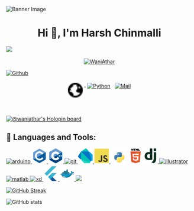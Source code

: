 ![Banner Image](https://raw.githubusercontent.com/WaniAthar/atharwani/main/Athar%20Wani.png)
<h1 align="center">Hi 👋, I'm Harsh Chinmalli</h1>

![](https://komarev.com/ghpvc/?username=HarshChinmalli)

<p align="center"> <a href="https://github.com/ryo-ma/github-profile-trophy"><img src="https://github-profile-trophy.vercel.app/?username=WaniAthar" alt="WaniAthar"/></a></p>

[![Github](https://img.shields.io/github/followers/WaniAthar?label=Follow&style=social)](https://github.com/WaniAthar)


<p align="center">
 <a href="http://atharwani.dev" target="_blank" rel="noopener noreferrer"> <img src="https://raw.githubusercontent.com/iconic/open-iconic/master/svg/globe.svg" alt="Python" height="40" style="vertical-align:top; margin:4px"> </a>
 <a href="https://linkedin.com/in/athar-mujtaba-wani-ab0581216" target="_blank" rel="noopener noreferrer"> <img src="https://media-exp1.licdn.com/dms/image/C560BAQHaVYd13rRz3A/company-logo_200_200/0/1638831589865?e=2159024400&v=beta&t=dpaLynvZ2NeUb2hNZNXCWDXJ1R-2LkkQ-rMrfhWvNvs" alt="Python" height="40" style="vertical-align:top; margin:4px"></a>
 <a href="mailto:atharwani001@gmail.com"> <img src="https://upload.wikimedia.org/wikipedia/commons/7/7e/Gmail_icon_%282020%29.svg" alt="Mail" height="40" style="vertical-align:top; margin:4px"></a>
</p>

<br />

[![@waniathar's Holopin board](https://holopin.io/api/user/board?user=waniathar)](https://holopin.io/@waniathar)


## 🧰 Languages and Tools:

<p align="left"><a href="https://www.arduino.cc/" target="_blank"> <img src="https://cdn.worldvectorlogo.com/logos/arduino-1.svg" alt="arduino" width="40" height="40"/> </a><a href="https://www.cprogramming.com/" target="_blank"> <img src="https://raw.githubusercontent.com/devicons/devicon/master/icons/c/c-original.svg" alt="c" width="40" height="40"/> </a><a href="https://cplusplus.com/" target="_blank"> <img src="https://raw.githubusercontent.com/devicons/devicon/1119b9f84c0290e0f0b38982099a2bd027a48bf1/icons/cplusplus/cplusplus-original.svg" alt="c++" width="40" height="40"/> </a><a href="https://git-scm.com/" target="_blank"> <img src="https://www.vectorlogo.zone/logos/git-scm/git-scm-icon.svg" alt="git" width="40" height="40"/> </a><a href="https://dart.dev/" target="_blank"> <img src="https://raw.githubusercontent.com/devicons/devicon/1119b9f84c0290e0f0b38982099a2bd027a48bf1/icons/dart/dart-original.svg" alt="dart" width="40" height="40"/> </a><a href="https://javascript.com/" target="_blank"> <img src="https://raw.githubusercontent.com/devicons/devicon/1119b9f84c0290e0f0b38982099a2bd027a48bf1/icons/javascript/javascript-original.svg" alt="javascript" width="40" height="40"/> </a>
<img src="https://raw.githubusercontent.com/github/explore/80688e429a7d4ef2fca1e82350fe8e3517d3494d/topics/python/python.png" alt="Python" height="40" style="vertical-align:top; margin:4px"><a href="https://www.w3.org/html/" target="_blank"><img src="https://raw.githubusercontent.com/devicons/devicon/master/icons/html5/html5-original-wordmark.svg" alt="html5" width="40" height="40"/></a><a href="https://djangoproject.com" target="_blank"><img src="https://raw.githubusercontent.com/devicons/devicon/1119b9f84c0290e0f0b38982099a2bd027a48bf1/icons/django/django-plain.svg" alt="django" width="40" height="40"/></a><a href="https://www.adobe.com/in/products/illustrator.html" target="_blank"> <img src="https://www.vectorlogo.zone/logos/adobe_illustrator/adobe_illustrator-icon.svg" alt="illustrator" width="40" height="40"/> </a><a href="https://www.mathworks.com/" target="_blank"> <img src="https://upload.wikimedia.org/wikipedia/commons/2/21/Matlab_Logo.png" alt="matlab" width="40" height="40"/> </a><a href="https://www.adobe.com/products/xd.html" target="_blank"> <img src="https://cdn.worldvectorlogo.com/logos/adobe-xd.svg" alt="xd" width="40" height="40"/> </a><a href="https://flutter.dev" target="_blank"> <img src="https://raw.githubusercontent.com/devicons/devicon/1119b9f84c0290e0f0b38982099a2bd027a48bf1/icons/flutter/flutter-original.svg" alt="flutter" width="40" height="40"/> </a><a href="https://docker.com" target="_blank"> <img src="https://raw.githubusercontent.com/devicons/devicon/1119b9f84c0290e0f0b38982099a2bd027a48bf1/icons/docker/docker-original.svg" alt="docker" width="40" height="40"/> </a>
<img src="https://img.icons8.com/color/48/000000/linux--v1.png"/>


  </p>
                                                 
[![GitHub Streak](https://github-readme-streak-stats.herokuapp.com?user=WaniAthar&theme=Javascript-dark)](https://git.io/streak-stats)
                                                 
![GitHub stats](https://github-readme-stats.vercel.app/api?username=WaniAthar&show_icons=true&theme=tokyonight) 

